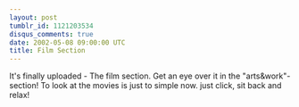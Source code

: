 ```yaml
---
layout: post
tumblr_id: 1121203534
disqus_comments: true
date: 2002-05-08 09:00:00 UTC
title: Film Section
---
```


It's finally uploaded - The film section. Get an eye over it in the "arts&work"-section! To look at the movies is just to simple now. just click, sit back and relax!
